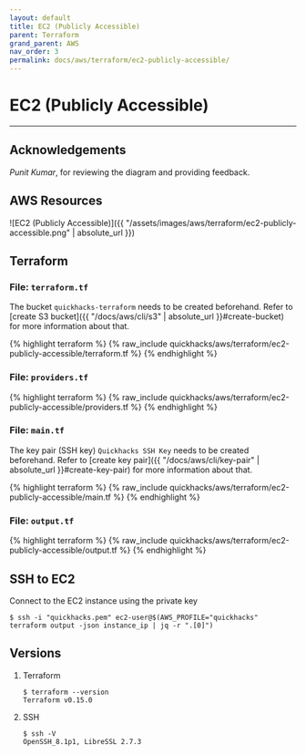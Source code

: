 ```yaml
---
layout: default
title: EC2 (Publicly Accessible)
parent: Terraform
grand_parent: AWS
nav_order: 3
permalink: docs/aws/terraform/ec2-publicly-accessible/
---
```


# EC2 (Publicly Accessible)

---

## Acknowledgements

_Punit Kumar_, for reviewing the diagram and providing feedback.

## AWS Resources

![EC2 (Publicly Accessible)]({{ "/assets/images/aws/terraform/ec2-publicly-accessible.png" | absolute_url }})

## Terraform

### File: `terraform.tf`

The bucket `quickhacks-terraform` needs to be created beforehand. Refer to
[create S3 bucket]({{ "/docs/aws/cli/s3" | absolute_url }}#create-bucket) for more information about that.

{% highlight terraform %}
{% raw_include quickhacks/aws/terraform/ec2-publicly-accessible/terraform.tf %}
{% endhighlight %}

### File: `providers.tf`

{% highlight terraform %}
{% raw_include quickhacks/aws/terraform/ec2-publicly-accessible/providers.tf %}
{% endhighlight %}

### File: `main.tf`

The key pair (SSH key) `Quickhacks SSH Key` needs to be created beforehand.  Refer to
[create key pair]({{ "/docs/aws/cli/key-pair" | absolute_url }}#create-key-pair) for more information about that.

{% highlight terraform %}
{% raw_include quickhacks/aws/terraform/ec2-publicly-accessible/main.tf %}
{% endhighlight %}

### File: `output.tf`

{% highlight terraform %}
{% raw_include quickhacks/aws/terraform/ec2-publicly-accessible/output.tf %}
{% endhighlight %}

## SSH to EC2

Connect to the EC2 instance using the private key

```console
$ ssh -i "quickhacks.pem" ec2-user@$(AWS_PROFILE="quickhacks" terraform output -json instance_ip | jq -r ".[0]")
```

## Versions

1. Terraform

    ```console
    $ terraform --version
    Terraform v0.15.0
    ```

1. SSH

   ```console
   $ ssh -V
   OpenSSH_8.1p1, LibreSSL 2.7.3
   ```
